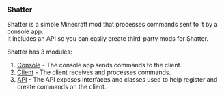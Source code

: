 ### Shatter

Shatter is a simple Minecraft mod that processes commands sent to it by a console app.<br>
It includes an API so you can easily create third-party mods for Shatter.

Shatter has 3 modules:

1. [Console](https://github.com/ShatterMC/shatter-console) - The console app sends commands to the client.
2. [Client](https://github.com/ShatterMC/shatter-client) - The client receives and processes commands.
3. [API](https://github.com/ShatterMC/shatter-api) - The API exposes interfaces and classes used to help register and create commands on the client.
